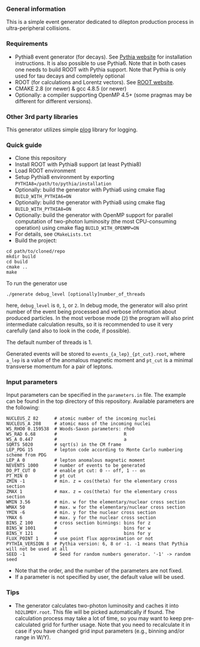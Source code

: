 ### General information

This is a simple event generator dedicated to dilepton production process in ultra-peripheral collisions.

### Requirements

* Pythia8 event generator (for decays). See [Pythia website](https://pythia.org/) for installation instructions. It is
also possible to use Pythia6. Note that in both cases one needs to build ROOT with Pythia support. Note that Pythia is
only used for tau decays and completely optional
* ROOT (for calculations and Lorentz vectors). See [ROOT website](https://root.cern.ch/).
* CMAKE 2.8 (or newer) & gcc 4.8.5 (or newer)
* Optionally: a compiler supporting OpenMP 4.5+ (some pragmas may be different for different versions).

### Other 3rd party libraries

This generator utilizes simple [plog](https://github.com/SergiusTheBest/plog) library for logging.

### Quick guide

* Clone this repository
* Install ROOT with Pythia8 support (at least Pythia8)
* Load ROOT environment
* Setup Pythia8 environment by exporting `PYTHIA8=/path/to/pythia/installation`
* Optionally: build the generator with Pythia6 using cmake flag `BUILD_WITH_PYTHIA6=ON`
* Optionally: build the generator with Pythia8 using cmake flag `BUILD_WITH_PYTHIA8=ON`
* Optionally: build the generator with OpenMP support for parallel computation of two-photon luminosity
  (the most CPU-consuming operation) using cmake flag `BUILD_WITH_OPENMP=ON`
* For details, see `CMakeLists.txt`
* Build the project:
```shell
cd path/to/cloned/repo
mkdir build
cd build
cmake ..
make
```

To run the generator use

```shell
./generate debug_level [optionally]number_of_threads
```

here, `debug_level` is `0`, `1`, or `2`. In debug mode, the generator will also print number of the event being
processed and verbose information about produced particles. In the most verbose mode (`2`) the program will also print
intermediate calculation results, so it is recommended to use it very carefully (and also to look in the code, if
possible).

The default number of threads is 1.

Generated events will be stored to `events_{a_lep}_{pt_cut}.root`, where `a_lep` is a value of the anomalous magnetic
moment and `pt_cut` is a minimal transverse momentum for a pair of leptons.

### Input parameters

Input parameters can be specified in the `parameters.in` file. The example can be found in the top directory of this
repository. Available parameters are the following:

```
NUCLEUS_Z 82      # atomic number of the incoming nuclei
NUCLEUS_A 208     # atomic mass of the incoming nuclei
WS_RHO0 0.159538  # Woods-Saxon parameters: rho0
WS_RAD 6.68       #                         R
WS_A 0.447        #                         a
SQRTS 5020        # sqrt(s) in the CM frame
LEP_PDG 15        # lepton code according to Monte Carlo numbering scheme from PDG
LEP_A 0           # lepton anomalous magnetic moment
NEVENTS 1000      # number of events to be generated
DO_PT_CUT 0       # enable pt cut: 0 -- off, 1 -- on
PT_MIN 0          # pt cut
ZMIN -1           # min. z = cos(theta) for the elementary cross section
ZMAX 1            # max. z = cos(theta) for the elementary cross section
WMIN 3.56         # min. w for the elementary/nuclear cross section
WMAX 50           # max. w for the elementary/nuclear cross section
YMIN -6           # min. y for the nuclear cross section
YMAX 6            # max. y for the nuclear cross section
BINS_Z 100        # cross section binnings: bins for z
BINS_W 1001       #                         bins for w
BINS_Y 121        #                         bins for y
FLUX_POINT 1      # use point flux approximation or not
PYTHIA_VERSION 8  # Pythia version: 6, 8 or -1. -1 means that Pythia will not be used at all
SEED -1           # Seed for random numbers generator. '-1' -> random seed
```

* Note that the order, and the number of the parameters are not fixed.
* If a parameter is not specified by user, the default value will be used.

### Tips

* The generator calculates two-photon luminosity and caches it into `hD2LDMDY.root`. 
This file will be picked automatically if found. The calculation process may take a lot of time,
so you may want to keep pre-calculated grid for further usage. Note that you need to recalculate
it in case if you have changed grid input parameters (e.g., binning and/or range in W/Y).